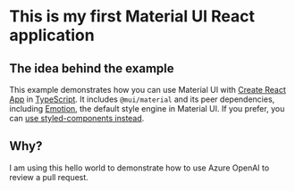 # This is my first Material UI React application

## The idea behind the example

<!-- #host-reference -->

This example demonstrates how you can use Material UI with [Create React App](https://github.com/facebookincubator/create-react-app) in [TypeScript](https://github.com/Microsoft/TypeScript).
It includes `@mui/material` and its peer dependencies, including [Emotion](https://emotion.sh/docs/introduction), the default style engine in Material UI.
If you prefer, you can [use styled-components instead](https://mui.com/material-ui/integrations/interoperability/#styled-components).


## Why?

I am using this hello world to demonstrate how to use Azure OpenAI to review a pull request.